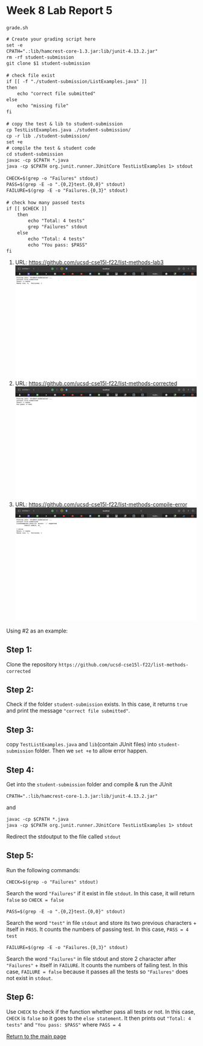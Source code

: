 # **Week 8 Lab Report 5**

`grade.sh`

```
# Create your grading script here
set -e
CPATH=".:lib/hamcrest-core-1.3.jar:lib/junit-4.13.2.jar"
rm -rf student-submission
git clone $1 student-submission

# check file exist
if [[ -f "./student-submission/ListExamples.java" ]]
then
    echo "correct file submitted"
else
    echo "missing file"
fi

# copy the test & lib to student-submission
cp TestListExamples.java ./student-submission/
cp -r lib ./student-submission/
set +e
# compile the test & student code
cd student-submission
javac -cp $CPATH *.java
java -cp $CPATH org.junit.runner.JUnitCore TestListExamples 1> stdout

CHECK=$(grep -o "Failures" stdout)
PASS=$(grep -E -o ".{0,2}test.{0,0}" stdout)
FAILURE=$(grep -E -o "Failures.{0,3}" stdout)

# check how many passed tests
if [[ $CHECK ]]
    then
        echo "Total: 4 tests"
        grep "Failures" stdout
    else
        echo "Total: 4 tests"
        echo "You pass: $PASS"
fi
```

1. URL:
   https://github.com/ucsd-cse15l-f22/list-methods-lab3
   ![image](lab5-images/initial.png)
2. URL:
   https://github.com/ucsd-cse15l-f22/list-methods-corrected
   ![image](lab5-images/correct.png)
3. URL:
   https://github.com/ucsd-cse15l-f22/list-methods-compile-error
   ![image](lab5-images/error.png)

Using #2 as an example:

## **Step 1**:

Clone the repository `https://github.com/ucsd-cse15l-f22/list-methods-corrected`

## **Step 2**:

Check if the folder `student-submission` exists. In this case, it returns `true` and print the message `"correct file submitted"`.

## **Step 3**:

copy `TestListExamples.java` and `lib`(contain JUnit files) into `student-submission` folder. Then we `set +e` to allow error happen.

## **Step 4**:

Get into the `student-submission` folder and compile & run the JUnit

```
CPATH=".:lib/hamcrest-core-1.3.jar:lib/junit-4.13.2.jar"
```

and

```
javac -cp $CPATH *.java
java -cp $CPATH org.junit.runner.JUnitCore TestListExamples 1> stdout
```

Redirect the stdoutput to the file called `stdout`

## **Step 5**:

Run the following commands:

```
CHECK=$(grep -o "Failures" stdout)
```

Search the word `"Failures"` if it exist in file `stdout`. In this case, it will return `false` so `CHECK = false`

```
PASS=$(grep -E -o ".{0,2}test.{0,0}" stdout)
```

Search the word `"test"` in file `stdout` and store its two previous characters + itself in `PASS`. It counts the numbers of passing test. In this case, `PASS = 4 test`

```
FAILURE=$(grep -E -o "Failures.{0,3}" stdout)
```

Search the word `"Failures"` in file stdout and store 2 character after `"Failures"` + itself in `FAILURE`. It counts the numbers of failing test. In this case, `FAILURE = false` because it passes all the tests so `"Failures"` does not exist in `stdout`.

## **Step 6**:

Use `CHECK` to check if the function whether pass all tests or not. In this case, `CHECK` is `false` so it goes to the `else statement`. It then prints out `"Total: 4 tests"` and `"You pass: $PASS"` where `PASS = 4`

[Return to the main page](index.md)
